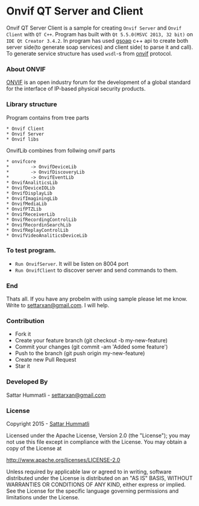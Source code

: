 # Onvif QT Server and Client

Onvif QT Server Client is a sample for creating `Onvif Server` and `Onvif Client` with `QT C++`. Program has built with `Qt 5.5.0(MSVC 2013, 32 bit)` on `IDE Qt Creator 3.4.2`. In program has used <a href="http://www.genivia.com/dev.html">gsoap</a> c++ api to create both server side(to generate soap services) and client side( to parse it and call). To generate service structure has used `wsdl`-s from <a href="http://www.onvif.org/">onvif</a> protocol.

### About ONVIF

<a href="http://www.onvif.org/">ONVIF</a> is an open industry forum for the development of a global standard for the interface of IP-based physical security products.


### Library structure
Program contains from tree parts
```
* Onvif Client
* Onvif Server
* Onvif libs
```
OnvifLib combines from follwing onvif parts
```
* onvifcore
*        -> OnvifDeviceLib
*        -> OnvifDiscoveryLib
*        -> OnvifEventLib
* OnvifAnaliticsLib
* OnvifDeviceIOLib
* OnvifDisplayLib
* OnvifImaginingLib
* OnvifMediaLib
* OnvifPTZLib
* OnvifReceiverLib
* OnvifRecordingControlLib
* OnvifRecordinSearchLib
* OnvifReplayControlLib
* OnvifVideoAnaliticsDeviceLib
```

### To test program.
* `Run OnvifServer`. It will be listen on 8004 port
* `Run OnvifClient` to discover server and send commands to them.


### End
Thats all. If you have any probelm with using sample please let me know. Write to settarxan@gmail.com. I will help.


### Contribution
* Fork it
* Create your feature branch (git checkout -b my-new-feature)
* Commit your changes (git commit -am 'Added some feature')
* Push to the branch (git push origin my-new-feature)
* Create new Pull Request
* Star it


### Developed By
Sattar Hummatli - settarxan@gmail.com


### License
Copyright 2015  - <a href="https://www.linkedin.com/in/hummatli">Sattar Hummatli</a>   

Licensed under the Apache License, Version 2.0 (the "License");
you may not use this file except in compliance with the License.
You may obtain a copy of the License at

   http://www.apache.org/licenses/LICENSE-2.0

Unless required by applicable law or agreed to in writing, software
distributed under the License is distributed on an "AS IS" BASIS,
WITHOUT WARRANTIES OR CONDITIONS OF ANY KIND, either express or implied.
See the License for the specific language governing permissions and
limitations under the License.
